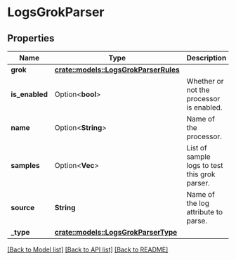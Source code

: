 # LogsGrokParser

## Properties

Name | Type | Description | Notes
------------ | ------------- | ------------- | -------------
**grok** | [**crate::models::LogsGrokParserRules**](LogsGrokParserRules.md) |  | 
**is_enabled** | Option<**bool**> | Whether or not the processor is enabled. | [optional][default to false]
**name** | Option<**String**> | Name of the processor. | [optional]
**samples** | Option<**Vec<String>**> | List of sample logs to test this grok parser. | [optional]
**source** | **String** | Name of the log attribute to parse. | [default to message]
**_type** | [**crate::models::LogsGrokParserType**](LogsGrokParserType.md) |  | 

[[Back to Model list]](../README.md#documentation-for-models) [[Back to API list]](../README.md#documentation-for-api-endpoints) [[Back to README]](../README.md)



